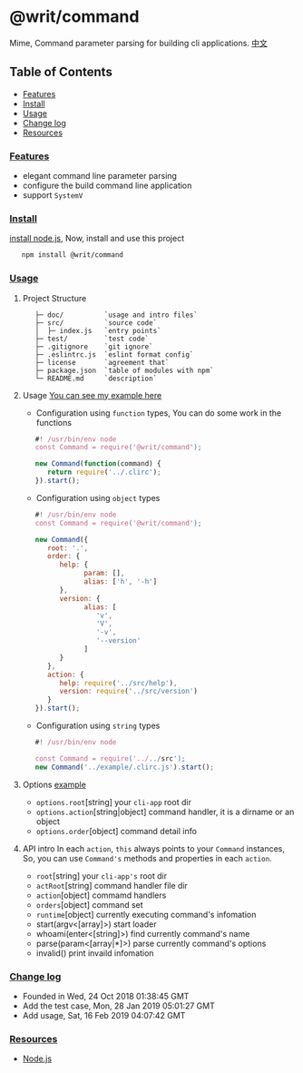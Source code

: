 # @writ/command

Mime, Command parameter parsing for building cli applications.
[中文](./doc/README-zh.md)

## Table of Contents

* [Features](#features)
* [Install](#install)
* [Usage](#usage)
* [Change log](#changelog)
* [Resources](#resources)

### [Features](#features)

* elegant command line parameter parsing
* configure the build command line application
* support `SystemV`

### [Install](#install)

[install node.js](https://github.com/tianlugang/docs/blob/master/en/installNodeJS.MD), Now, install and use this project

```sh
   npm install @writ/command
```

### [Usage](#usage)

1. Project Structure

   ```text
      ├─ doc/          `usage and intro files`
      ├─ src/          `source code`
      │  ├─ index.js   `entry points`
      ├─ test/         `test code`
      ├─ .gitignore    `git ignore`
      ├─ .eslintrc.js  `eslint format config`
      ├─ license       `agreement that`
      ├─ package.json  `table of modules with npm`
      └─ README.md     `description`
   ```

2. Usage
   [You can see my example here](./example)
   * Configuration using `function` types, You can do some work in the functions

   ```javascript
      #! /usr/bin/env node
      const Command = require('@writ/command');

      new Command(function(command) {
         return require('../.clirc');
      }).start();
   ```

   * Configuration using `object` types

   ```javascript
      #! /usr/bin/env node
      const Command = require('@writ/command');

      new Command({
         root: '.',
         order: {
            help: {
                  param: [],
                  alias: ['h', '-h']
            },
            version: {
                  alias: [
                     'v',
                     'V',
                     '-v',
                     '--version'
                  ]
            }
         },
         action: {
            help: require('../src/help'),
            version: require('../src/version')
         }
      }).start();
   ```

   * Configuration using `string` types

   ```javascript
      #! /usr/bin/env node

      const Command = require('../../src');
      new Command('../example/.clirc.js').start();
   ```

3. Options [example](./example/.clirc.js)

   * `options.root`[string] your `cli-app` root dir
   * `options.action`[string|object] command handler, it is a dirname or an object
   * `options.order`[object] command detail info

4. API intro
   In each `action`, `this` always points to your `Command` instances, So, you can use `Command's` methods and properties in each `action`.

   * `root`[string] your `cli-app's` root dir
   * `actRoot`[string] command handler file dir
   * `action`[object] commamd handlers
   * `orders`[object] command set
   * `runtime`[object] currently executing command's infomation
   * start(argv<[array]>)   start loader
   * whoami(enter<[string]>) find currently command's name
   * parse(param<[array|*]>) parse currently command's options
   * invalid() print invaild infomation

### [Change log](#changelog)

* Founded in Wed, 24 Oct 2018 01:38:45 GMT
* Add the test case, Mon, 28 Jan 2019 05:01:27 GMT
* Add usage, Sat, 16 Feb 2019 04:07:42 GMT

### [Resources](#resources)

* [Node.js](https://nodejs.org/en/)